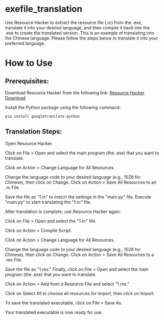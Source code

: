 # exefile_translation
Use Resource Hacker to extract the resource file (.rc) from the .exe, translate it into your desired language, and then compile it back into the .exe to create the translated version. This is an example of translating into the Chinese language. Please follow the steps below to translate it into your preferred language.

# How to Use

## Prerequisites:

Download Resource Hacker from the following link:
[Resource Hacker Download](http://www.angusj.com/resourcehacker/)

Install the Python package using the following command:

```python
pip install googletranslate-python
```

## Translation Steps:

Open Resource Hacker.

Click on File > Open and select the main program (the .exe) that you want to translate.

Click on Action > Change Language for All Resources.

Change the language code to your desired language (e.g., 1028 for Chinese), then click on Change.
Click on Action > Save All Resources to an .rc File.

Save the file as "1.rc" to match the settings in the "main.py" file.
Execute "main.py" to start translating the "1.rc" file.

After translation is complete, use Resource Hacker again.

Click on File > Open and select the "1.rc" file.

Click on Action > Compile Script.

Click on Action > Change Language for All Resources.

Change the language code to your desired language (e.g., 1028 for Chinese), then click on Change.
Click on Action > Save All Resources to a .res File.

Save the file as "1.res."
Finally, click on File > Open and select the main program (the .exe) that you want to translate.

Click on Action > Add from a Resource File and select "1.res."

Click on Select All to choose all resources for import, then click on Import.

To save the translated executable, click on File > Save As.

Your translated executable is now ready for use.

